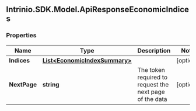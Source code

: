## Intrinio.SDK.Model.ApiResponseEconomicIndices
### Properties

Name | Type | Description | Notes
------------ | ------------- | ------------- | -------------
**Indices** | [**List&lt;EconomicIndexSummary&gt;**](EconomicIndexSummary.md) |  | [optional] 
**NextPage** | **string** | The token required to request the next page of the data | [optional] 

